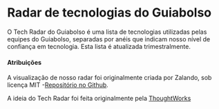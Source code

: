 # Radar de tecnologias do Guiabolso

O Tech Radar do Guiabolso é uma lista de tecnologias utilizadas pelas equipes do Guiabolso, separadas por anéis que indicam nosso nível de confiança em tecnologia. Esta lista é atualizada trimestralmente.


#### Atribuições

A visualização de nosso radar foi originalmente criada por Zalando, sob licença MIT -[Repositório no Github](https://github.com/zalando/tech-radar).

A ideia do Tech Radar foi feita originalmente pela [ThoughtWorks](https://www.thoughtworks.com/radar)

